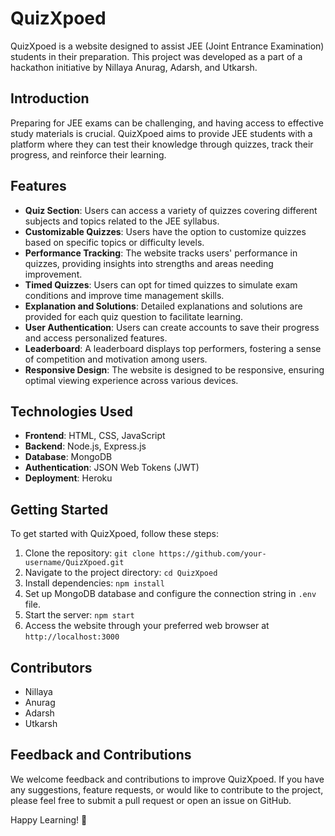 # QuizXpoed

QuizXpoed is a website designed to assist JEE (Joint Entrance Examination) students in their preparation. This project was developed as a part of a hackathon initiative by Nillaya Anurag, Adarsh, and Utkarsh.

## Introduction
Preparing for JEE exams can be challenging, and having access to effective study materials is crucial. QuizXpoed aims to provide JEE students with a platform where they can test their knowledge through quizzes, track their progress, and reinforce their learning.

## Features
- **Quiz Section**: Users can access a variety of quizzes covering different subjects and topics related to the JEE syllabus.
- **Customizable Quizzes**: Users have the option to customize quizzes based on specific topics or difficulty levels.
- **Performance Tracking**: The website tracks users' performance in quizzes, providing insights into strengths and areas needing improvement.
- **Timed Quizzes**: Users can opt for timed quizzes to simulate exam conditions and improve time management skills.
- **Explanation and Solutions**: Detailed explanations and solutions are provided for each quiz question to facilitate learning.
- **User Authentication**: Users can create accounts to save their progress and access personalized features.
- **Leaderboard**: A leaderboard displays top performers, fostering a sense of competition and motivation among users.
- **Responsive Design**: The website is designed to be responsive, ensuring optimal viewing experience across various devices.

## Technologies Used
- **Frontend**: HTML, CSS, JavaScript
- **Backend**: Node.js, Express.js
- **Database**: MongoDB
- **Authentication**: JSON Web Tokens (JWT)
- **Deployment**: Heroku

## Getting Started
To get started with QuizXpoed, follow these steps:
1. Clone the repository: `git clone https://github.com/your-username/QuizXpoed.git`
2. Navigate to the project directory: `cd QuizXpoed`
3. Install dependencies: `npm install`
4. Set up MongoDB database and configure the connection string in `.env` file.
5. Start the server: `npm start`
6. Access the website through your preferred web browser at `http://localhost:3000`

## Contributors
- Nillaya
- Anurag
- Adarsh
- Utkarsh

## Feedback and Contributions
We welcome feedback and contributions to improve QuizXpoed. If you have any suggestions, feature requests, or would like to contribute to the project, please feel free to submit a pull request or open an issue on GitHub.

Happy Learning! 🚀
